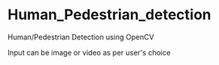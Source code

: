 # Human_Pedestrian_detection

Human/Pedestrian Detection using OpenCV

Input can be image or video as per user's choice
